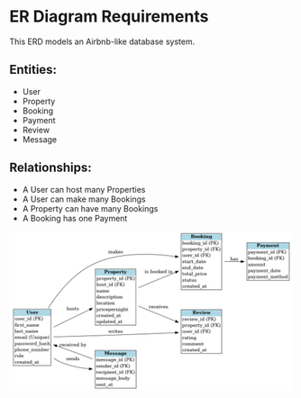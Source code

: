 # ER Diagram Requirements

This ERD models an Airbnb-like database system.

## Entities:
- User
- Property
- Booking
- Payment
- Review
- Message



## Relationships:
- A User can host many Properties
- A User can make many Bookings
- A Property can have many Bookings 
- A Booking has one Payment

![ERD Diagram](airbnb_er_diagram.png)